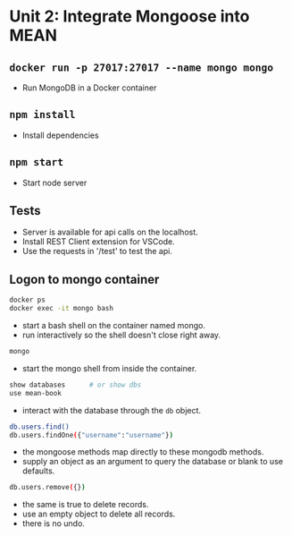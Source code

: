 # Unit 2: Integrate Mongoose into MEAN

## `docker run -p 27017:27017 --name mongo mongo`
- Run MongoDB in a Docker container

## `npm install`
- Install dependencies

## `npm start`
- Start node server

## Tests
- Server is available for api calls on the localhost.
- Install REST Client extension for VSCode.
- Use the requests in '/test' to test the api.

## Logon to mongo container

```bash
docker ps
docker exec -it mongo bash
```
- start a bash shell on the container named mongo.
- run interactively so the shell doesn't close right away.

```bash
mongo
```
- start the mongo shell from inside the container.

```bash
show databases      # or show dbs
use mean-book
```

- interact with the database through the `db` object.

```bash
db.users.find()
db.users.findOne({"username":"username"})
```

- the mongoose methods map directly to these mongodb methods.
- supply an object as an argument to query the database or blank to use defaults.

```bash 
db.users.remove({})
```
- the same is true to delete records.
- use an empty object to delete all records.
- there is no undo.